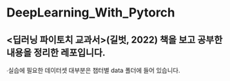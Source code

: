 # DeepLearning_With_Pytorch

## <딥러닝 파이토치 교과서>(길벗, 2022) 책을 보고 공부한 내용을 정리한 레포입니다.

∙실습에 필요한 데이터셋 대부분은 챕터별 data 폴더에 들어 있습니다.</br>